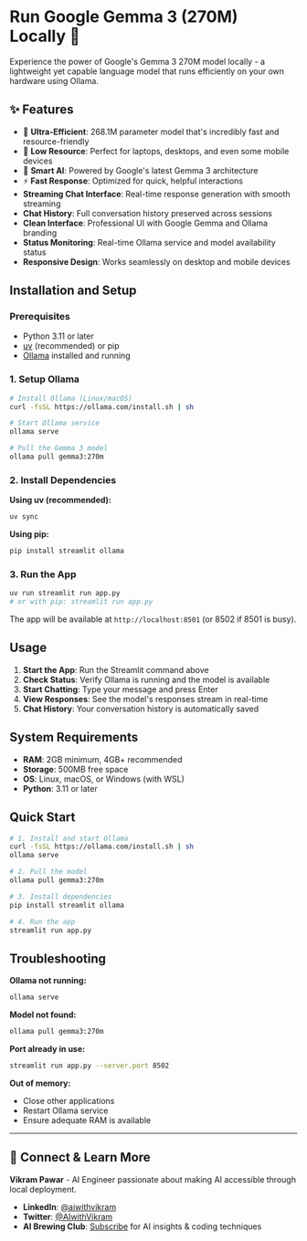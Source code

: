 # Run Google Gemma 3 (270M) Locally 🚀

Experience the power of Google's Gemma 3 270M model locally - a lightweight yet capable language model that runs efficiently on your own hardware using Ollama.

## ✨ Features

- 🚀 **Ultra-Efficient**: 268.1M parameter model that's incredibly fast and resource-friendly
- 📱 **Low Resource**: Perfect for laptops, desktops, and even some mobile devices
- 🧠 **Smart AI**: Powered by Google's latest Gemma 3 architecture
- ⚡ **Fast Response**: Optimized for quick, helpful interactions
- **Streaming Chat Interface**: Real-time response generation with smooth streaming
- **Chat History**: Full conversation history preserved across sessions
- **Clean Interface**: Professional UI with Google Gemma and Ollama branding
- **Status Monitoring**: Real-time Ollama service and model availability status
- **Responsive Design**: Works seamlessly on desktop and mobile devices

## Installation and Setup

### Prerequisites
- Python 3.11 or later
- [uv](https://docs.astral.sh/uv/) (recommended) or pip
- [Ollama](https://ollama.com/) installed and running

### 1. Setup Ollama

```bash
# Install Ollama (Linux/macOS)
curl -fsSL https://ollama.com/install.sh | sh

# Start Ollama service
ollama serve

# Pull the Gemma 3 model
ollama pull gemma3:270m
```

### 2. Install Dependencies

**Using uv (recommended):**
```bash
uv sync
```

**Using pip:**
```bash
pip install streamlit ollama
```

### 3. Run the App

```bash
uv run streamlit run app.py
# or with pip: streamlit run app.py
```

The app will be available at `http://localhost:8501` (or 8502 if 8501 is busy).

## Usage

1. **Start the App**: Run the Streamlit command above
2. **Check Status**: Verify Ollama is running and the model is available
3. **Start Chatting**: Type your message and press Enter
4. **View Responses**: See the model's responses stream in real-time
5. **Chat History**: Your conversation history is automatically saved

## System Requirements

- **RAM**: 2GB minimum, 4GB+ recommended
- **Storage**: 500MB free space
- **OS**: Linux, macOS, or Windows (with WSL)
- **Python**: 3.11 or later

## Quick Start

```bash
# 1. Install and start Ollama
curl -fsSL https://ollama.com/install.sh | sh
ollama serve

# 2. Pull the model
ollama pull gemma3:270m

# 3. Install dependencies
pip install streamlit ollama

# 4. Run the app
streamlit run app.py
```

## Troubleshooting

**Ollama not running:**
```bash
ollama serve
```

**Model not found:**
```bash
ollama pull gemma3:270m
```

**Port already in use:**
```bash
streamlit run app.py --server.port 8502
```

**Out of memory:**
- Close other applications
- Restart Ollama service
- Ensure adequate RAM is available

---

## 🤝 **Connect & Learn More**

**Vikram Pawar** - AI Engineer passionate about making AI accessible through local deployment.

- **LinkedIn**: [@aiwithvikram](https://www.linkedin.com/in/aiwithvikram/)
- **Twitter**: [@AIwithVikram](https://x.com/AIwithVikram)
- **AI Brewing Club**: [Subscribe](http://aibrewingclub.com/) for AI insights & coding techniques